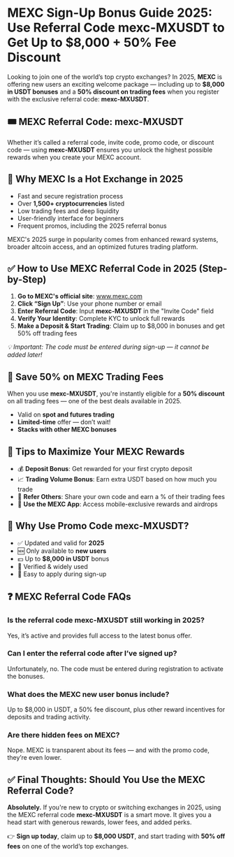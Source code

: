 <h1>MEXC Sign-Up Bonus Guide 2025: Use Referral Code <strong>mexc-MXUSDT</strong> to Get Up to $8,000 + 50% Fee Discount</h1>

<p>Looking to join one of the world’s top crypto exchanges? In 2025, <strong>MEXC</strong> is offering new users an exciting welcome package — including up to <strong>$8,000 in USDT bonuses</strong> and a <strong>50% discount on trading fees</strong> when you register with the exclusive referral code: <strong>mexc-MXUSDT</strong>.</p>

<h2>🎟️ MEXC Referral Code: <strong>mexc-MXUSDT</strong></h2>
<p>Whether it’s called a referral code, invite code, promo code, or discount code — using <strong>mexc-MXUSDT</strong> ensures you unlock the highest possible rewards when you create your MEXC account.</p>

<h2>🚀 Why MEXC Is a Hot Exchange in 2025</h2>
<ul>
    <li>Fast and secure registration process</li>
    <li>Over <strong>1,500+ cryptocurrencies</strong> listed</li>
    <li>Low trading fees and deep liquidity</li>
    <li>User-friendly interface for beginners</li>
    <li>Frequent promos, including the 2025 referral bonus</li>
</ul>
<p>MEXC's 2025 surge in popularity comes from enhanced reward systems, broader altcoin access, and an optimized futures trading platform.</p>

<h2>✅ How to Use MEXC Referral Code in 2025 (Step-by-Step)</h2>
<ol>
    <li><strong>Go to MEXC's official site</strong>: <a href="https://www.mexc.com/register?inviteCode=mexc-MXUSDT" target="_blank">www.mexc.com</a></li>
    <li><strong>Click “Sign Up”</strong>: Use your phone number or email</li>
    <li><strong>Enter Referral Code</strong>: Input <strong>mexc-MXUSDT</strong> in the "Invite Code" field</li>
    <li><strong>Verify Your Identity</strong>: Complete KYC to unlock full rewards</li>
    <li><strong>Make a Deposit & Start Trading</strong>: Claim up to $8,000 in bonuses and get 50% off trading fees</li>
</ol>
<p><em>💡 Important: The code must be entered during sign-up — it cannot be added later!</em></p>

<h2>💸 Save 50% on MEXC Trading Fees</h2>
<p>When you use <strong>mexc-MXUSDT</strong>, you're instantly eligible for a <strong>50% discount</strong> on all trading fees — one of the best deals available in 2025.</p>
<ul>
    <li>Valid on <strong>spot and futures trading</strong></li>
    <li><strong>Limited-time</strong> offer — don’t wait!</li>
    <li><strong>Stacks with other MEXC bonuses</strong></li>
</ul>

<h2>🎯 Tips to Maximize Your MEXC Rewards</h2>
<ul>
    <li>💰 <strong>Deposit Bonus</strong>: Get rewarded for your first crypto deposit</li>
    <li>📈 <strong>Trading Volume Bonus</strong>: Earn extra USDT based on how much you trade</li>
    <li>👥 <strong>Refer Others</strong>: Share your own code and earn a % of their trading fees</li>
    <li>📱 <strong>Use the MEXC App</strong>: Access mobile-exclusive rewards and airdrops</li>
</ul>

<h2>📌 Why Use Promo Code <strong>mexc-MXUSDT</strong>?</h2>
<ul>
    <li>✅ Updated and valid for <strong>2025</strong></li>
    <li>🆕 Only available to <strong>new users</strong></li>
    <li>💵 Up to <strong>$8,000 in USDT</strong> bonus</li>
    <li>💯 Verified & widely used</li>
    <li>🧾 Easy to apply during sign-up</li>
</ul>

<h2>❓ MEXC Referral Code FAQs</h2>

<h3>Is the referral code mexc-MXUSDT still working in 2025?</h3>
<p>Yes, it’s active and provides full access to the latest bonus offer.</p>

<h3>Can I enter the referral code after I’ve signed up?</h3>
<p>Unfortunately, no. The code must be entered during registration to activate the bonuses.</p>

<h3>What does the MEXC new user bonus include?</h3>
<p>Up to $8,000 in USDT, a 50% fee discount, plus other reward incentives for deposits and trading activity.</p>

<h3>Are there hidden fees on MEXC?</h3>
<p>Nope. MEXC is transparent about its fees — and with the promo code, they’re even lower.</p>

<h2>✅ Final Thoughts: Should You Use the MEXC Referral Code?</h2>
<p><strong>Absolutely.</strong> If you're new to crypto or switching exchanges in 2025, using the MEXC referral code <strong>mexc-MXUSDT</strong> is a smart move. It gives you a head start with generous rewards, lower fees, and added perks.</p>

<p>👉 <strong>Sign up today</strong>, claim up to <strong>$8,000 USDT</strong>, and start trading with <strong>50% off fees</strong> on one of the world’s top exchanges.</p>

</body>
</html>
